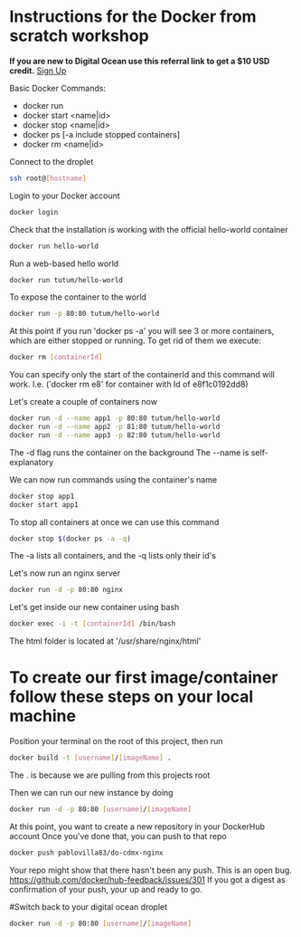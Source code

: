 # Instructions for the Docker from scratch workshop

**If you are new to Digital Ocean use this referral link to get a $10 USD credit.**
[Sign Up](https://m.do.co/c/4e5639176a25)

Basic Docker Commands:
  - docker run <image>
  - docker start <name|id>
  - docker stop <name|id>
  - docker ps [-a include stopped containers]
  - docker rm <name|id>

Connect to the droplet
```bash
ssh root@[hostname]
```

Login to your Docker account
```bash
docker login
```

Check that the installation is working with the official hello-world container
```bash
docker run hello-world
```

Run a web-based hello world
```bash
docker run tutum/hello-world
```

To expose the container to the world
```bash
docker run -p 80:80 tutum/hello-world
```

At this point if you run 'docker ps -a' you will see 3 or more containers, which are either stopped or running.
To get rid of them we execute:
```bash
docker rm [containerId]
```

You can specify only the start of the containerId and this command will work.
I.e. ('docker rm e8' for container with Id of e8f1c0192dd8)

Let's create a couple of containers now
```bash
docker run -d --name app1 -p 80:80 tutum/hello-world
docker run -d --name app2 -p 81:80 tutum/hello-world
docker run -d --name app3 -p 82:80 tutum/hello-world
```
The -d flag runs the container on the background
The --name is self-explanatory

We can now run commands using the container's name
```bash
docker stop app1
docker start app1
```

To stop all containers at once we can use this command
```bash
docker stop $(docker ps -a -q)
```
The -a lists all containers, and the -q lists only their id's

Let's now run an nginx server
```bash
docker run -d -p 80:80 nginx
```

Let's get inside our new container using bash
```bash
docker exec -i -t [containerId] /bin/bash
```

The html folder is located at '/usr/share/nginx/html'

# To create our first image/container follow these steps on your local machine

Position your terminal on the root of this project, then run
```bash
docker build -t [username]/[imageName] .
```

The . is because we are pulling from this projects root

Then we can run our new instance by doing
```bash
docker run -d -p 80:80 [username]/[imageName]
```

At this point, you want to create a new repository in your DockerHub account
Once you've done that, you can push to that repo
```bash
docker push pablovilla83/do-cdmx-nginx
```

Your repo might show that there hasn't been any push. This is an open bug.
https://github.com/docker/hub-feedback/issues/301
If you got a digest as confirmation of your push, your up and ready to go.

#Switch back to your digital ocean droplet
```bash
docker run -d -p 80:80 [username]/[imageName]
```
